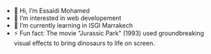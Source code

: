 - 👋 Hi, I’m Essaidi Mohamed
- 👀 I’m interested in web developement 
- 🌱 I’m currently learning in ISGI Marrakech
- ⚡ Fun fact: The movie "Jurassic Park" (1993) used groundbreaking visual effects to bring dinosaurs to life on screen. 


